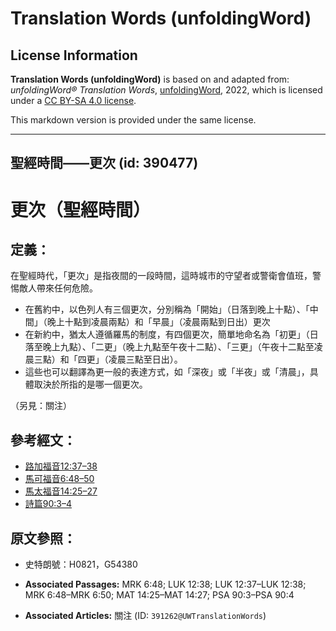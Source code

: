 # Translation Words (unfoldingWord)

## License Information

**Translation Words (unfoldingWord)** is based on and adapted from: _unfoldingWord® Translation Words_, [unfoldingWord](https://unfoldingword.org/utw), 2022, which is licensed under a [CC BY-SA 4.0 license](https://creativecommons.org/licenses/by-sa/4.0/legalcode.en).

This markdown version is provided under the same license.



--------------------------------

## 聖經時間——更次 (id: 390477)

更次（聖經時間）
========

定義：
---

在聖經時代，「更次」是指夜間的一段時間，這時城市的守望者或警衛會值班，警惕敵人帶來任何危險。

* 在舊約中，以色列人有三個更次，分別稱為「開始」（日落到晚上十點）、「中間」（晚上十點到凌晨兩點）和「早晨」（凌晨兩點到日出）更次
* 在新約中，猶太人遵循羅馬的制度，有四個更次，簡單地命名為「初更」（日落至晚上九點）、「二更」（晚上九點至午夜十二點）、「三更」（午夜十二點至凌晨三點）和「四更」（凌晨三點至日出）。
* 這些也可以翻譯為更一般的表達方式，如「深夜」或「半夜」或「清晨」，具體取決於所指的是哪一個更次。

（另見：關注）

參考經文：
-----

* [路加福音12:37–38](https://ref.ly/Luke12:37-Luke12:38)
* [馬可福音6:48–50](https://ref.ly/Mark6:48-Mark6:50)
* [馬太福音14:25–27](https://ref.ly/Matt14:25-Matt14:27)
* [詩篇90:3–4](https://ref.ly/Ps90:3-Ps90:4)

原文參照：
-----

* 史特朗號：H0821，G54380

* **Associated Passages:** MRK 6:48; LUK 12:38; LUK 12:37–LUK 12:38; MRK 6:48–MRK 6:50; MAT 14:25–MAT 14:27; PSA 90:3–PSA 90:4
* **Associated Articles:** 關注 (ID: `391262@UWTranslationWords`)

